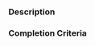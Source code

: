 <!---


Thanks for contributing your input! Instructions are in comments
_PLEASE USE THIS TEMPLATE when submitting a new issue_

comments are between <!--- and ---> 



<!--- (REQUIRED)
Title: Provide a general summary of your feature / question / issue in the title above. 
-->

<!---
Tags: please select one or more relevant tags
--->

### Description 
<!--- (REQUIRED)

Is there something you want to do? Is this a bug? Feature request? Discussion? 
  * Question: ask away!
  * New feature / analysis : 
  * Bug: what were you trying to do? What did you expect to happen? What happened? 
-->

<!--- 
### Details

USE CASES: "As an _state role_  I would like to _state what you wish to do_ "

How would this change help? (you, the project, the user community? 
How would it be used? 
      Are there any examples (existing software / utilities)? Please provide reproducible code snippets, links, screenshots, etc

--> 
### Completion Criteria 
<!---(REQUIRED/ESSENTIAL)

 How will we know when this is done?

Examples:

FOR A BUG:
* [ ] Now I can [topic of question / bug]

FOR A DISCUSSION:
* [ ] Discuss and develop requirements docs; create issues for next steps
for a new feature
* [ ] Create follow up epic / issues 


FOR A FEATURE REQUEST
* [ ] create algorithm
* [ ] write test
* [ ] add to pipeline
--->

